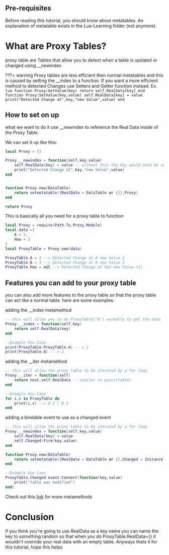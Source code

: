 ## Pre-requisites

Before reading this tutorial, you should know about metatables. An explanation of metatable exists in the Lua-Learning folder (not anymore).

# What are Proxy Tables?

proxy table are Tables that allow you to detect when a table is updated or changed using \_\_newindex

???+ warning
Proxy tables are less efficient then normal metatables and this is caused by setting the \_\_index to a function. If you want a more efficient method to detected Changes use Setters and Getter function instead.
Ex.
`lua
    function Proxy:GetValue(key)
        return self.RealData[key]
    end
    function Proxy:SetValue(key,value)
        self.RealData[key] = value
        print("Detected Change at",key,"new Value",value)
    end
    `

## How to set on up

what we want to do it use \_\_newindex to reference the Real Data inside of the Proxy Table.

We can set it up like this:

```lua
local Proxy = {}

Proxy.__newindex = function(self,key,value)
    self.RealData[key] = value -- without this the key would need be set to the new value
    print("Detected Change at",key,"new Value",value)
end


function Proxy.new(DataTable)
    return setmetatable({RealData = DataTable or {}},Proxy)
end

return Proxy
```

This is basically all you need for a proxy table to function

```lua
local Proxy = require(Path.To.Proxy.Module)
local data ={
    A = 1,
    Hao = 2
}
local ProxyTable = Proxy.new(data)

ProxyTable.A = 2 --> Detected Change at A new Value 2
ProxyTable.B = 3 --> Detected Change at B new Value 3
ProxyTable.Hao = nil --> Detected Change at Hao new Value nil
```

## Features you can add to your proxy table

you can also add more features to the proxy table so that the proxy table can act like a normal table. here are some examples:

adding the \_\_index metamethod

```lua
-- this will allow you to do ProxyTable["A"] normally to get the data
Proxy.__index = function(self,key)
    return self.RealData[key]
end

--Example Use Case
print(ProxyTable.ProxyTable.A) -- > 2
print(ProxyTable.A) -- > 2
```

adding the \_\_iter metamethod

```lua
-- this will allow the proxy table to be iterated by a for loop
Proxy.__iter = function(self)
    return next,self.RealData -- similar to pairs(table)
end

--Example Use Case
for i,v in ProxyTable do
    print(i,v) --> A 2 | B 3
end
```

adding a bindable event to use as a changed event

```lua
-- this will allow the proxy table to be iterated by a for loop
Proxy.__newindex = function(self,key,value)
    self.RealData[key] = value
    self.Changed:Fire(key,value)
end

function Proxy.new(DataTable)
    return setmetatable({RealData = DataTable or {},Changed = Instance.new("BindableEvent")},Proxy)
end

--Example Use Case
ProxyTable.Changed.event:Connect(function(key,value)
    print("table was modified")
end)
```

Check out this [link](https://create.roblox.com/docs/scripting/luau/metatables) for more metamethods

# Conclusion

if you think you're going to use RealData as a key name you can name the key to something random so that when you do ProxyTable.RealData={} it wouldn't override your real data with an empty table. Anyways thats it for this tutorial, hope this helps
